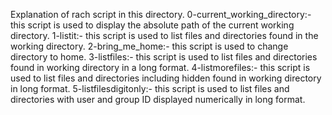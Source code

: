 Explanation of rach script in this directory.
0-current_working_directory:- this script is used to display the absolute path of the current working directory.
1-listit:- this script is used to list files and directories found in the working directory.
2-bring_me_home:- this script is used to change directory to home.
3-listfiles:- this script is used to list files and directories found in working directory in a long format.
4-listmorefiles:- this script is used to list files and directories including hidden found in working directory in long format.
5-listfilesdigitonly:- this script is used to list files and directories with user and group ID displayed numerically in long format.
